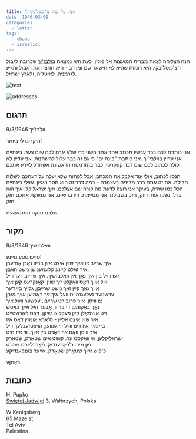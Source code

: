 ```yaml
---
title: "חנה על גבול צ'כוסלובקיה
date: 1946-03-09
categories:
  - letter
tags:
  - chana
  - israelicl
---
```


חנה הצליחה לצאת מברית המועצות אל פולין.
כעת היא נמצאת ב[ולבז'יך](https://en.wikipedia.org/wiki/Wa%C5%82brzych) שכרובה לגבול הצ'כוסלובקי.
היא רומזת שהיא לא תישאר שם זמן רב - היא תחצה את הגבול ותגיע לגרמניה, לאיטליה, ולארץ ישראל.


![text](/pupko-papers/assets/images/1946-03-09-chana-walbrzych-content.jpg)

![addresses](/pupko-papers/assets/images/1946-03-09-chana-walbrzych-addresses.jpg)

## תרגום

וולבז'יך 9/3/1946

היקרים לי ביותר!

אני כותבת לכם כבר עכשיו מכתב אחד אחר השני כדי שלא יגרם לכם שום צער.
בינתיים אני עדיין בוולבז'יך. אני כותבת "בינתיים" כי גם זה כבר עלול להשתנות.
אני עדיין לא יכולה לכתוב לכם שום דבר קונקרטי, כבר בהזדמנות הראשונה אשתדל
ליידע אתכם.

תנסו לכתוב, אולי עוד אקבל את המכתב, אבל לפחות שלא יעלה על דעתכם לשלוח חבילה.
את זה אתם כבר מבינים בעצמכם – כמה דבר זה הוא חסר היגיון.
אצלי בינתיים הכל כמו שהיה, בעיקר אני רוצה לדעת מה קורה שם אצלכם. איך ישראליקל.
איך הוא גדל. נשקו אותו חזק, חזק בשבילנו. אני מסיימת.
היו בריאים. אני מנשקת אתכם חזק חזק.

שלכם חנקה המתגעגעת.

## מקור

וואלבזשיך 9/3/1946

טײַערסטע מײַנע!  
איך שרײַב צו אײַך שוין איצט אײַן בריוו נאׇכן אַנדערן  
איר זאׇלט קיינע קלעמענישן נישט האׇבן.  
דערווײַל בין איך נאׇך אין וואלבזשיך. איך שרײַב דערווייל  
ווײַל אויך דאׇס וואַקלט זיך שוין. קאׇנקרעט קען איך  
אײַך נאׇך קיין זאַך נישט שרײַבן, גלײַך בײַ דער  
ערשטער געלעגנהייט וועל איך זיך באַמיען אײַך געבן  
צו וויסן. איר פּרובירט שרײַבן, עפשער וועל איך  
נאׇך באַקומען די בריוו, אׇבער זאׇל אײַך כאׇטש  
ניט אײַנפֿאַלן קיין פּעקל צו שיקן. דאׇס פֿאַרשטייט  
איר שוין איצט אַליין - ס'אַראַ אומזין דאׇס איז.  
ביי מיר איז דערווײַל ווי געווען, הויפּטזעכלעך וויל  
איך וויסן וואׇס איז דאׇרט בײַ אײַך. ווי איז מיט  
ישראליקלען, ווי וואַקסט ער. קושט אים שטאַרק, שטאַרק  
פֿון מיר. כ'פֿאַרענדיק. פֿאַרבלײַבט געזונט.  
כ'קוש אײַך שטאַרק שטאַרק. אײַער בענקענדיקע  

כאַנקע.

## כתובות

H. Pupko  
[Świętej Jadwigi](https://goo.gl/maps/BrYtcXKp8UHUPTea9) 3, Wałbrzych, Polska

W Kenigsberg  
65 Maze st  
Tel Aviv  
Palestina
